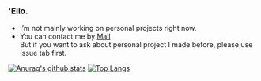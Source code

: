 ### 'Ello.

- I’m not mainly working on personal projects right now.
- You can contact me by [Mail](mailto://ruby3141@gmail.com) \
  But if you want to ask about personal project I made before, please use Issue tab first.

[![Anurag's github stats](https://github-readme-stats.vercel.app/api?username=ruby3141&show_icons=true&theme=dracula)](https://github.com/anuraghazra/github-readme-stats)
[![Top Langs](https://github-readme-stats.vercel.app/api/top-langs/?username=ruby3141&theme=dracula&layout=compact)](https://github.com/anuraghazra/github-readme-stats)

